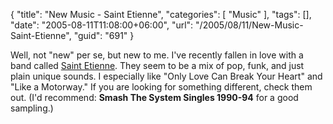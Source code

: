 {
	"title": "New Music - Saint Etienne",
	"categories": [
		"Music"
	],
	"tags": [],
	"date": "2005-08-11T11:08:00+06:00",
	"url": "/2005/08/11/New-Music-Saint-Etienne",
	"guid": "691"
}

Well, not "new" per se, but new to me. I've recently fallen in love with a band called <a href="http://www.saintetienne.com/mainmenu.html">Saint Etienne</a>. They seem to be a mix of pop, funk, and just plain unique sounds. I especially like "Only Love Can Break Your Heart" and "Like a Motorway." If you are looking for something different, check them out. (I'd recommend: <b>Smash The System Singles 1990-94</b> for a good sampling.)